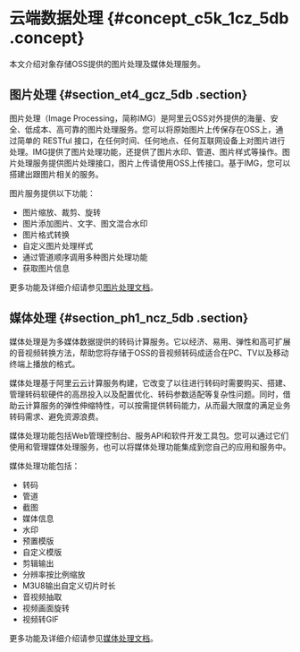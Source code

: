 # 云端数据处理 {#concept_c5k_1cz_5db .concept}

本文介绍对象存储OSS提供的图片处理及媒体处理服务。

## 图片处理 {#section_et4_gcz_5db .section}

图片处理（Image Processing，简称IMG）是阿里云OSS对外提供的海量、安全、低成本、高可靠的图片处理服务。您可以将原始图片上传保存在OSS上，通过简单的 RESTful 接口，在任何时间、任何地点、任何互联网设备上对图片进行处理。IMG提供了图片处理功能，还提供了图片水印、管道、图片样式等操作。图片处理服务提供图片处理接口，图片上传请使用OSS上传接口。基于IMG，您可以搭建出跟图片相关的服务。

图片服务提供以下功能：

-   图片缩放、裁剪、旋转
-   图片添加图片、文字、图文混合水印
-   图片格式转换
-   自定义图片处理样式
-   通过管道顺序调用多种图片处理功能
-   获取图片信息

更多功能及详细介绍请参见[图片处理文档](../../../../cn.zh-CN/数据处理/图片处理指南/快速使用OSS图片服务.md#)。

## 媒体处理 {#section_ph1_ncz_5db .section}

媒体处理是为多媒体数据提供的转码计算服务。它以经济、易用、弹性和高可扩展的音视频转换方法，帮助您将存储于OSS的音视频转码成适合在PC、TV以及移动终端上播放的格式。

媒体处理基于阿里云云计算服务构建，它改变了以往进行转码时需要购买、搭建、管理转码软硬件的高昂投入以及配置优化、转码参数适配等复杂性问题。同时，借助云计算服务的弹性伸缩特性，可以按需提供转码能力，从而最大限度的满足业务转码需求、避免资源浪费。

媒体处理功能包括Web管理控制台、服务API和软件开发工具包。您可以通过它们使用和管理媒体处理服务，也可以将媒体处理功能集成到您自己的应用和服务中。

媒体处理功能包括：

-   转码
-   管道
-   截图
-   媒体信息
-   水印
-   预置模版
-   自定义模版
-   剪辑输出
-   分辨率按比例缩放
-   M3U8输出自定义切片时长
-   音视频抽取
-   视频画面旋转
-   视频转GIF

更多功能及详细介绍请参见[媒体处理文档](https://help.aliyun.com/document_detail/29196.html)。

